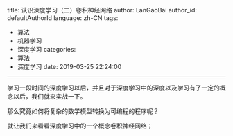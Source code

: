 title: 认识深度学习（二）卷积神经网络
author: LanGaoBai
author_id: defaultAuthorId
language: zh-CN
tags:
  - 算法
  - 机器学习
  - 深度学习
categories:
  - 算法
  - 深度学习
date: 2019-03-25 22:24:00

---

学习一段时间的深度学习以后，并且对于深度学习中的深度以及学习有了一定的概念以后，我们就来实战一下。

那么究竟如何将复杂的数学模型转换为可编程的程序呢？

就让我们来看看深度学习中的一个概念卷积神经网络；

